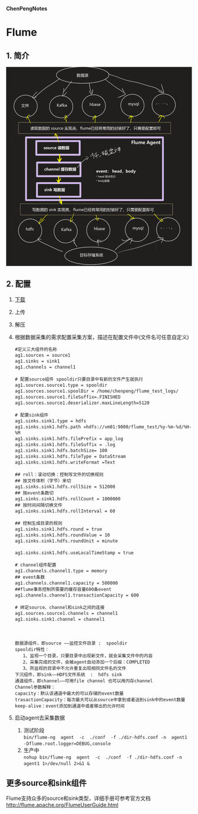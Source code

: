 **ChenPengNotes**

# Flume	

## 1. 简介
![](https://raw.githubusercontent.com/shutter-cp/imgBed/master/img/20190527163756.png)

## 2. 配置
1. [下载](https://flume.apache.org/download.html)
2. 上传
3. 解压
4. 根据数据采集的需求配置采集方案，描述在配置文件中(文件名可任意自定义)
    ```
    #定义三大组件的名称
    ag1.sources = source1
    ag1.sinks = sink1
    ag1.channels = channel1
    
    # 配置source组件 spooldir只要目录中有新的文件产生就执行
    ag1.sources.source1.type = spooldir
    ag1.sources.source1.spoolDir = /home/chenpeng/flume_test_logs/
    ag1.sources.source1.fileSuffix=.FINISHED
    ag1.sources.source1.deserializer.maxLineLength=5120
    
    # 配置sink组件
    ag1.sinks.sink1.type = hdfs
    ag1.sinks.sink1.hdfs.path =hdfs://vm01:9000/flume_test/%y-%m-%d/%H-%M
    ag1.sinks.sink1.hdfs.filePrefix = app_log
    ag1.sinks.sink1.hdfs.fileSuffix = .log
    ag1.sinks.sink1.hdfs.batchSize= 100
    ag1.sinks.sink1.hdfs.fileType = DataStream
    ag1.sinks.sink1.hdfs.writeFormat =Text
    
    ## roll：滚动切换：控制写文件的切换规则
    ## 按文件体积（字节）来切   
    ag1.sinks.sink1.hdfs.rollSize = 512000   
    ## 按event条数切
    ag1.sinks.sink1.hdfs.rollCount = 1000000  
    ## 按时间间隔切换文件
    ag1.sinks.sink1.hdfs.rollInterval = 60   
    
    ## 控制生成目录的规则
    ag1.sinks.sink1.hdfs.round = true
    ag1.sinks.sink1.hdfs.roundValue = 10
    ag1.sinks.sink1.hdfs.roundUnit = minute
    
    ag1.sinks.sink1.hdfs.useLocalTimeStamp = true
    
    # channel组件配置
    ag1.channels.channel1.type = memory
    ## event条数
    ag1.channels.channel1.capacity = 500000   
    ##flume事务控制所需要的缓存容量600条event
    ag1.channels.channel1.transactionCapacity = 600  
    
    # 绑定source、channel和sink之间的连接
    ag1.sources.source1.channels = channel1
    ag1.sinks.sink1.channel = channel1
    
    
    
    数据源组件，即source ——监控文件目录 :  spooldir
    spooldir特性：
       1、监视一个目录，只要目录中出现新文件，就会采集文件中的内容
       2、采集完成的文件，会被agent自动添加一个后缀：COMPLETED
       3、所监视的目录中不允许重复出现相同文件名的文件
    下沉组件，即sink——HDFS文件系统  :  hdfs sink
    通道组件，即channel——可用file channel 也可以用内存channel
    Channel参数解释：
    capacity：默认该通道中最大的可以存储的event数量
    trasactionCapacity：每次最大可以从source中拿到或者送到sink中的event数量
    keep-alive：event添加到通道中或者移出的允许时间
    ```
    
5. 启动agent去采集数据
    1. 测试阶段     
    ```bin/flume-ng  agent  -c  ./conf  -f ./dir-hdfs.conf -n  agent1 -Dflume.root.logger=DEBUG,console```
    2. 生产中       
    ```nohup bin/flume-ng  agent  -c  ./conf  -f ./dir-hdfs.conf -n  agent1 1>/dev/null 2>&1 &```
    

## 更多source和sink组件
Flume支持众多的source和sink类型，详细手册可参考官方文档
http://flume.apache.org/FlumeUserGuide.html
